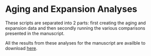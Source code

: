 # Aging and Expansion Analyses

These scripts are separated into 2 parts: first creating the aging and expansion data and then secondly running the various comparisons presented in the manuscript.

All the results from these analyses for the manuscript are availble to download [here](https://zenodo.org/record/7116203#.YzLvCfexWV4).

